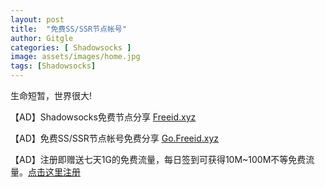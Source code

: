 ```yaml
---
layout: post
title:  "免费SS/SSR节点帐号"
author: Gitgle
categories: [ Shadowsocks ]
image: assets/images/home.jpg
tags: [Shadowsocks]
---
```


生命短暂，世界很大!

【AD】Shadowsocks免费节点分享 [Freeid.xyz](https://freeid.xyz/)

【AD】免费SS/SSR节点帐号免费分享 [Go.Freeid.xyz](https://Go.freeid.xyz/)

【AD】注册即赠送七天1G的免费流量，每日签到可获得10M~100M不等免费流量。[点击这里注册](http://t.cn/ESZVCWD)


